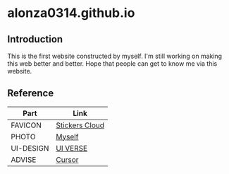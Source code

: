 # alonza0314.github.io

## Introduction

This is the first website constructed by myself. I'm still working on making this web better and better. Hope that people can get to know me via this website.

## Reference

|Part|Link|
|-|-|
|FAVICON|[Stickers Cloud](https://stickers.cloud/)|
|PHOTO|[Myself](https://alonza0314.github.io)|
|UI-DESIGN|[UI VERSE](https://uiverse.io/)|
|ADVISE|[Cursor](https://www.cursor.com/)|
